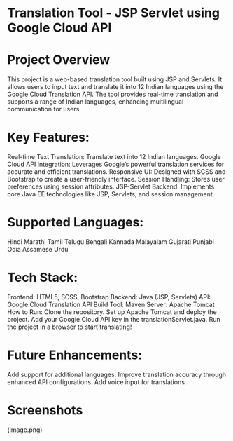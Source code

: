 # Translation Tool - JSP Servlet using Google Cloud API

# Project Overview
This project is a web-based translation tool built using JSP and Servlets. It allows users to input text and translate it into 12 Indian languages using the Google Cloud Translation API. The tool provides real-time translation and supports a range of Indian languages, enhancing multilingual communication for users.

# Key Features:
Real-time Text Translation: Translate text into 12 Indian languages.
Google Cloud API Integration: Leverages Google’s powerful translation services for accurate and efficient translations.
Responsive UI: Designed with SCSS and Bootstrap to create a user-friendly interface.
Session Handling: Stores user preferences using session attributes.
JSP-Servlet Backend: Implements core Java EE technologies like JSP, Servlets, and session management.

# Supported Languages:
Hindi
Marathi
Tamil
Telugu
Bengali
Kannada
Malayalam
Gujarati
Punjabi
Odia
Assamese
Urdu

# Tech Stack:
Frontend: HTML5, SCSS, Bootstrap
Backend: Java (JSP, Servlets)
API: Google Cloud Translation API
Build Tool: Maven
Server: Apache Tomcat
How to Run:
Clone the repository.
Set up Apache Tomcat and deploy the project.
Add your Google Cloud API key in the translationServlet.java.
Run the project in a browser to start translating!

# Future Enhancements:
Add support for additional languages.
Improve translation accuracy through enhanced API configurations.
Add voice input for translations.

# Screenshots
(image.png)

